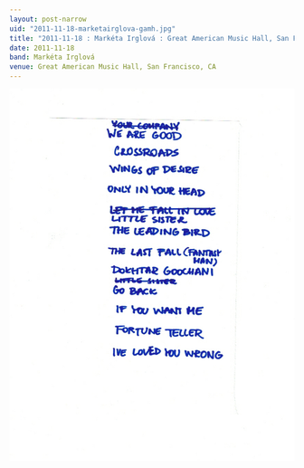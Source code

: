 ```yaml
---
layout: post-narrow
uid: "2011-11-18-marketairglova-gamh.jpg"
title: "2011-11-18 : Markéta Irglová : Great American Music Hall, San Francisco, CA"
date: 2011-11-18
band: Markéta Irglová
venue: Great American Music Hall, San Francisco, CA
---
```


<div class="showcase">
  <img src="/img/2011/11/20111118-MarketaIrglova-GAMH.jpg" alt="2011-11-18-marketairglova-gamh.jpg">
</div>
